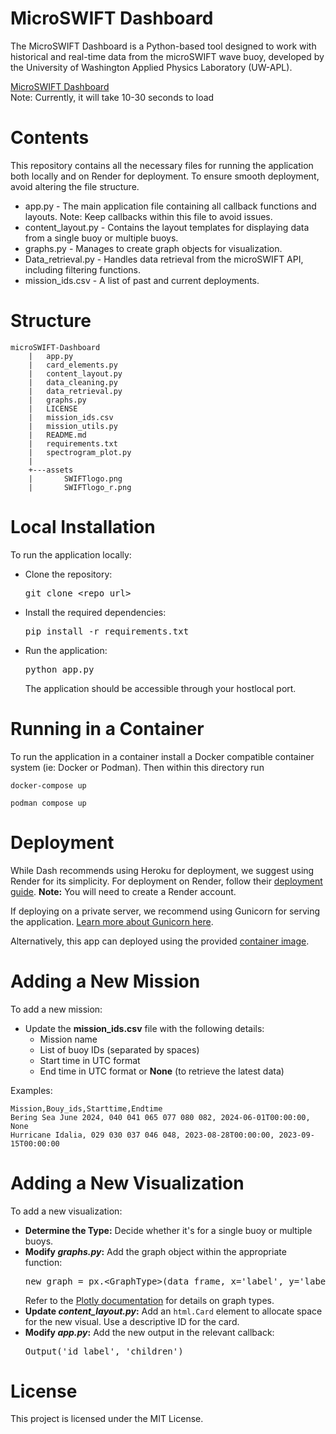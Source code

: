 # MicroSWIFT Dashboard
The MicroSWIFT Dashboard is a Python-based tool designed to work with historical and real-time data from the microSWIFT wave buoy, developed by the University of Washington Applied Physics Laboratory (UW-APL).

<a href="https://microswift-dashboard.onrender.com">MicroSWIFT Dashboard</a>
<br>
Note: Currently, it will take 10-30 seconds to load

# Contents
This repository contains all the necessary files for running the application both locally and on Render for deployment. To ensure smooth deployment, avoid altering the file structure.
<ul>
  <li>app.py - The main application file containing all callback functions and layouts. Note: Keep callbacks within this file to avoid issues.</li>
  <li>content_layout.py - Contains the layout templates for displaying data from a single buoy or multiple buoys.</li>
  <li>graphs.py - Manages to create graph objects for visualization.</li>
  <li>Data_retrieval.py - Handles data retrieval from the microSWIFT API, including filtering functions.</li>
  <li>mission_ids.csv - A list of past and current deployments.</li>
</ul>

# Structure
```
microSWIFT-Dashboard
    |   app.py
    |   card_elements.py
    |   content_layout.py
    |   data_cleaning.py
    |   data_retrieval.py
    |   graphs.py
    |   LICENSE
    |   mission_ids.csv
    |   mission_utils.py
    |   README.md
    |   requirements.txt
    |   spectrogram_plot.py
    |   
    +---assets
    |       SWIFTlogo.png
    |       SWIFTlogo_r.png
```

# Local Installation
To run the application locally:
<ul>
  <li>Clone the repository:
    <pre>git clone &lt;repo_url&gt;</pre>
  </li>
  <li>Install the required dependencies:
    <pre>pip install -r requirements.txt</pre>
  </li>
  <li>Run the application:
    <pre>python app.py</pre>
    The application should be accessible through your hostlocal port.
  </li>
</ul>

# Running in a Container
To run the application in a container install a Docker compatible container system (ie: Docker or Podman). Then within this directory run
```shell
docker-compose up
```
```shell
podman compose up
```

# Deployment
While Dash recommends using Heroku for deployment, we suggest using Render for its simplicity. For deployment on Render, follow their <a href="https://github.com/thusharabandara/dash-app-render-deployment">deployment guide</a>. <b>Note:</b> You will need to create a Render account.

If deploying on a private server, we recommend using Gunicorn for serving the application. <a href="https://gunicorn.org/">Learn more about Gunicorn here</a>.

Alternatively, this app can deployed using the provided [container image](https://github.com/SASlabgroup/microSWIFT-Dashboard/pkgs/container/microswift-dashboard).

# Adding a New Mission
To add a new mission:

<ul>
  <li>Update the <b>mission_ids.csv</b> file with the following details:
    <ul>
      <li>Mission name</li>
      <li>List of buoy IDs (separated by spaces)</li>
      <li>Start time in UTC format</li>
      <li>End time in UTC format or <b>None</b> (to retrieve the latest data)</li>
    </ul>
  </li>
</ul>

Examples:
```
Mission,Bouy_ids,Starttime,Endtime
Bering Sea June 2024, 040 041 065 077 080 082, 2024-06-01T00:00:00, None
Hurricane Idalia, 029 030 037 046 048, 2023-08-28T00:00:00, 2023-09-15T00:00:00
```

# Adding a New Visualization
To add a new visualization:

<ul>
  <li><b>Determine the Type:</b> Decide whether it's for a single buoy or multiple buoys.</li>
  <li><b>Modify <i>graphs.py</i>:</b> Add the graph object within the appropriate function:
    <pre>new_graph = px.&lt;GraphType&gt;(data_frame, x='label', y='label')</pre>
    Refer to the <a href="https://plotly.com/python/">Plotly documentation</a> for details on graph types.
  </li>
  <li><b>Update <i>content_layout.py</i>:</b> Add an <code>html.Card</code> element to allocate space for the new visual. Use a descriptive ID for the card.</li>
  <li><b>Modify <i>app.py</i>:</b> Add the new output in the relevant callback:
    <pre>Output('id_label', 'children')</pre>
  </li>
</ul>

# License
This project is licensed under the MIT License.
